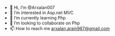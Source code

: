 - 👋 Hi, I’m @Arxalan007
- 👀 I’m interested in Asp.net MVC
- 🌱 I’m currently learning Php
- 💞️ I’m looking to collaborate on Php
- 📫 How to reach me arxalan.arain987@gmail.com

<!---
Arxalan007/Arxalan007 is a ✨ special ✨ repository because its `README.md` (this file) appears on your GitHub profile.
You can click the Preview link to take a look at your changes.
--->
